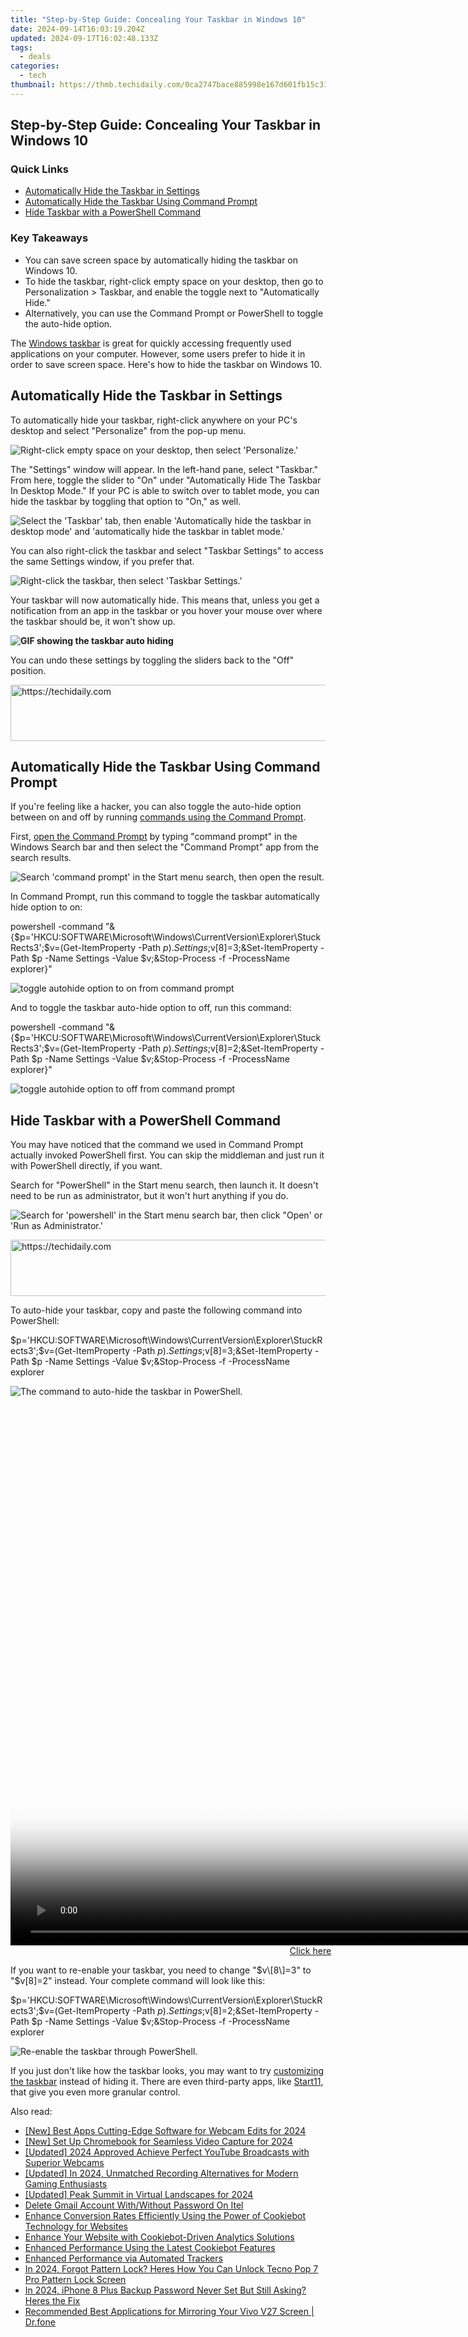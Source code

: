 ```yaml
---
title: "Step-by-Step Guide: Concealing Your Taskbar in Windows 10"
date: 2024-09-14T16:03:19.204Z
updated: 2024-09-17T16:02:48.133Z
tags:
  - deals
categories:
  - tech
thumbnail: https://thmb.techidaily.com/0ca2747bace885998e167d601fb15c3166c8be683eacac54f4c7c14302087724.jpg
---
```


## Step-by-Step Guide: Concealing Your Taskbar in Windows 10

### Quick Links

* [Automatically Hide the Taskbar in Settings](https://screen-video-capture.techidaily.com/new-2024-approved-capturing-every-moment-with-switch-hd-tech/)
* [Automatically Hide the Taskbar Using Command Prompt](https://instagram-videos.techidaily.com/updated-in-2024-achieve-flawless-video-for-instagram-perfection/)
* [Hide Taskbar with a PowerShell Command](https://some-techniques.techidaily.com/updated-excellence-in-video-selecting-peak-frame-rates-for-slow-motion-effects/)

### Key Takeaways

* You can save screen space by automatically hiding the taskbar on Windows 10.
* To hide the taskbar, right-click empty space on your desktop, then go to Personalization > Taskbar, and enable the toggle next to "Automatically Hide."
* Alternatively, you can use the Command Prompt or PowerShell to toggle the auto-hide option.

 The [Windows taskbar](https://remote-screen-capture.techidaily.com/updated-your-essential-guide-to-unmissable-gaming-adventures-for-2024/) is great for quickly accessing frequently used applications on your computer. However, some users prefer to hide it in order to save screen space. Here's how to hide the taskbar on Windows 10.

##  Automatically Hide the Taskbar in Settings

 To automatically hide your taskbar, right-click anywhere on your PC's desktop and select "Personalize" from the pop-up menu.

![Right-click empty space on your desktop, then select 'Personalize.'](https://static1.howtogeekimages.com/wordpress/wp-content/uploads/2023/12/right-click-personalize.png) 

 The "Settings" window will appear. In the left-hand pane, select "Taskbar." From here, toggle the slider to "On" under "Automatically Hide The Taskbar In Desktop Mode." If your PC is able to switch over to tablet mode, you can hide the taskbar by toggling that option to "On," as well.

![Select the 'Taskbar' tab, then enable 'Automatically hide the taskbar in desktop mode' and 'automatically hide the taskbar in tablet mode.'](https://static1.howtogeekimages.com/wordpress/wp-content/uploads/2023/12/taskbar-settings.png) 

 You can also right-click the taskbar and select "Taskbar Settings" to access the same Settings window, if you prefer that.

![Right-click the taskbar, then select 'Taskbar Settings.'](https://static1.howtogeekimages.com/wordpress/wp-content/uploads/2023/12/taskbar-settings-on-taskbar.png) 

 Your taskbar will now automatically hide. This means that, unless you get a notification from an app in the taskbar or you hover your mouse over where the taskbar should be, it won't show up.

**![GIF showing the taskbar auto hiding](https://static1.howtogeekimages.com/wordpress/wp-content/uploads/2020/06/GIF-showing-the-taskbar-auto-hiding.gif)** 

 You can undo these settings by toggling the sliders back to the "Off" position.

<!-- affiliate ads begin -->
<a href="https://25home.pxf.io/c/5597632/2123482/16836" target="_top" id="2123482">
  <img src="//a.impactradius-go.com/display-ad/16836-2123482" border="0" alt="https://techidaily.com" width="728" height="90"/>
</a>
<img height="0" width="0" src="https://25home.pxf.io/i/5597632/2123482/16836" style="position:absolute;visibility:hidden;" border="0" />
<!-- affiliate ads end -->

##  Automatically Hide the Taskbar Using Command Prompt

 If you're feeling like a hacker, you can also toggle the auto-hide option between on and off by running [commands using the Command Prompt](https://some-knowledge.techidaily.com/how-to-leverage-slug-lines-in-articles-for-2024/).

 First, [open the Command Prompt](https://android-frp.techidaily.com/in-2024-step-by-step-tutorial-how-to-bypass-oppo-a78-frp-by-drfone-android/) by typing "command prompt" in the Windows Search bar and then select the "Command Prompt" app from the search results.

![Search 'command prompt' in the Start menu search, then open the result.](https://static1.howtogeekimages.com/wordpress/wp-content/uploads/2023/12/run-command-prompt.png) 

 In Command Prompt, run this command to toggle the taskbar automatically hide option to on:

powershell -command "&{$p='HKCU:SOFTWARE\Microsoft\Windows\CurrentVersion\Explorer\StuckRects3';$v=(Get-ItemProperty -Path $p).Settings;$v[8]=3;&Set-ItemProperty -Path $p -Name Settings -Value $v;&Stop-Process -f -ProcessName explorer}"

![toggle autohide option to on from command prompt](https://static1.howtogeekimages.com/wordpress/wp-content/uploads/2020/06/toggle-autohide-option-to-on-from-command-prompt.png) 

 And to toggle the taskbar auto-hide option to off, run this command:

powershell -command "&{$p='HKCU:SOFTWARE\Microsoft\Windows\CurrentVersion\Explorer\StuckRects3';$v=(Get-ItemProperty -Path $p).Settings;$v[8]=2;&Set-ItemProperty -Path $p -Name Settings -Value $v;&Stop-Process -f -ProcessName explorer}"

![toggle autohide option to off from command prompt](https://static1.howtogeekimages.com/wordpress/wp-content/uploads/2020/06/toggle-autohide-option-to-off-from-command-prompt.png) 

##  Hide Taskbar with a PowerShell Command

 You may have noticed that the command we used in Command Prompt actually invoked PowerShell first. You can skip the middleman and just run it with PowerShell directly, if you want.

 Search for "PowerShell" in the Start menu search, then launch it. It doesn't need to be run as administrator, but it won't hurt anything if you do.

![Search for 'powershell' in the Start menu search bar, then click "Open' or 'Run as Administrator.'](https://static1.howtogeekimages.com/wordpress/wp-content/uploads/2023/12/launch-powershell.png) 

<!-- affiliate ads begin -->
<a href="https://unicoeye.pxf.io/c/5597632/2134227/18498" target="_top" id="2134227">
  <img src="//a.impactradius-go.com/display-ad/18498-2134227" border="0" alt="https://techidaily.com" width="728" height="90"/>
</a>
<img height="0" width="0" src="https://unicoeye.pxf.io/i/5597632/2134227/18498" style="position:absolute;visibility:hidden;" border="0" />
<!-- affiliate ads end -->

 To auto-hide your taskbar, copy and paste the following command into PowerShell:

$p='HKCU:SOFTWARE\Microsoft\Windows\CurrentVersion\Explorer\StuckRects3';$v=(Get-ItemProperty -Path $p).Settings;$v[8]=3;&Set-ItemProperty -Path $p -Name Settings -Value $v;&Stop-Process -f -ProcessName explorer

![The command to auto-hide the taskbar in PowerShell.](https://static1.howtogeekimages.com/wordpress/wp-content/uploads/2023/12/powershell-command.png) 

<!-- affiliate ads begin -->
<span id="701707">
					<video width="1536" height="864" style="cursor:pointer"
           poster="//a.impactradius-go.com/display-clicktoplayimage/701707.png"
           onclick="if(!this.playClicked){this.play();this.setAttribute('controls',true);this.playClicked=true;}">
	   <source src="//a.impactradius-go.com/display-ad/7443-701707">
	   <img src="//a.impactradius-go.com/display-clicktoplayimage/701707.png" style="border: none; height: 100%; width: 100%; object-fit: contain">
	</video>
	<div style="width:960px;text-align:center"><a href="javascript:window.open(decodeURIComponent('https%3A%2F%2Fappsumo.8odi.net%2Fc%2F5597632%2F701707%2F7443'), '_blank');void(0);">Click here</a></div>
</span>
<img height="0" width="0" src="https://imp.pxf.io/i/5597632/701707/7443" style="position:absolute;visibility:hidden;" border="0" />
<!-- affiliate ads end -->

 If you want to re-enable your taskbar, you need to change "$v\[8\]=3" to "$v\[8\]=2" instead. Your complete command will look like this:

$p='HKCU:SOFTWARE\Microsoft\Windows\CurrentVersion\Explorer\StuckRects3';$v=(Get-ItemProperty -Path $p).Settings;$v[8]=2;&Set-ItemProperty -Path $p -Name Settings -Value $v;&Stop-Process -f -ProcessName explorer

![Re-enable the taskbar through PowerShell.](https://static1.howtogeekimages.com/wordpress/wp-content/uploads/2023/12/reenable.png) 

 If you just don't like how the taskbar looks, you may want to try [customizing the taskbar](https://remote-screen-capture.techidaily.com/updated-your-essential-guide-to-unmissable-gaming-adventures-for-2024/) instead of hiding it. There are even third-party apps, like [Start11](https://www.stardock.com/products/start11/), that give you even more granular control.

<ins class="adsbygoogle"
     style="display:block"
     data-ad-format="autorelaxed"
     data-ad-client="ca-pub-7571918770474297"
     data-ad-slot="1223367746"></ins>

<ins class="adsbygoogle"
     style="display:block"
     data-ad-client="ca-pub-7571918770474297"
     data-ad-slot="8358498916"
     data-ad-format="auto"
     data-full-width-responsive="true"></ins>

<span class="atpl-alsoreadstyle">Also read:</span>
<div><ul>
<li><a href="https://screen-video-capture.techidaily.com/new-best-apps-cutting-edge-software-for-webcam-edits-for-2024/"><u>[New] Best Apps Cutting-Edge Software for Webcam Edits for 2024</u></a></li>
<li><a href="https://screen-video-capture.techidaily.com/new-set-up-chromebook-for-seamless-video-capture-for-2024/"><u>[New] Set Up Chromebook for Seamless Video Capture for 2024</u></a></li>
<li><a href="https://youtube-sure.techidaily.com/ed-2024-approved-achieve-perfect-youtube-broadcasts-with-superior-webcams/"><u>[Updated] 2024 Approved Achieve Perfect YouTube Broadcasts with Superior Webcams</u></a></li>
<li><a href="https://screen-mirroring-recording.techidaily.com/updated-in-2024-unmatched-recording-alternatives-for-modern-gaming-enthusiasts/"><u>[Updated] In 2024, Unmatched Recording Alternatives for Modern Gaming Enthusiasts</u></a></li>
<li><a href="https://fox-blue.techidaily.com/updated-peak-summit-in-virtual-landscapes-for-2024/"><u>[Updated] Peak Summit in Virtual Landscapes for 2024</u></a></li>
<li><a href="https://unlock-android.techidaily.com/delete-gmail-account-withwithout-password-on-itel-by-drfone-android/"><u>Delete Gmail Account With/Without Password On Itel</u></a></li>
<li><a href="https://some-tips.techidaily.com/enhance-conversion-rates-efficiently-using-the-power-of-cookiebot-technology-for-websites/"><u>Enhance Conversion Rates Efficiently Using the Power of Cookiebot Technology for Websites</u></a></li>
<li><a href="https://some-tips.techidaily.com/enhance-your-website-with-cookiebot-driven-analytics-solutions/"><u>Enhance Your Website with Cookiebot-Driven Analytics Solutions</u></a></li>
<li><a href="https://some-tips.techidaily.com/enhanced-performance-using-the-latest-cookiebot-features/"><u>Enhanced Performance Using the Latest Cookiebot Features</u></a></li>
<li><a href="https://some-tips.techidaily.com/enhanced-performance-via-automated-trackers/"><u>Enhanced Performance via Automated Trackers</u></a></li>
<li><a href="https://unlock-android.techidaily.com/in-2024-forgot-pattern-lock-heres-how-you-can-unlock-tecno-pop-7-pro-pattern-lock-screen-by-drfone-android/"><u>In 2024, Forgot Pattern Lock? Heres How You Can Unlock Tecno Pop 7 Pro Pattern Lock Screen</u></a></li>
<li><a href="https://ios-unlock.techidaily.com/in-2024-iphone-8-plus-backup-password-never-set-but-still-asking-heres-the-fix-by-drfone-ios/"><u>In 2024, iPhone 8 Plus Backup Password Never Set But Still Asking? Heres the Fix</u></a></li>
<li><a href="https://screen-mirror.techidaily.com/recommended-best-applications-for-mirroring-your-vivo-v27-screen-drfone-by-drfone-android/"><u>Recommended Best Applications for Mirroring Your Vivo V27 Screen | Dr.fone</u></a></li>
</ul></div>

